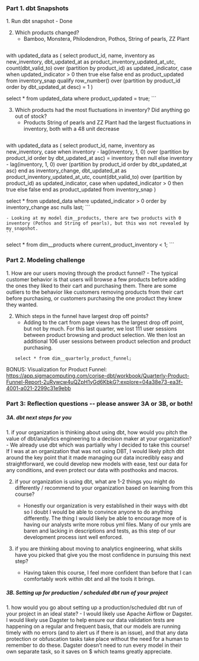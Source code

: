 <h3>Part 1. dbt Snapshots</h3>
1. Run dbt snapshot
    - Done

2. Which products changed?
    - Bamboo, Monstera, Philodendron, Pothos, String of pearls, ZZ Plant
    ```
with
updated_data as (
    select
        product_id,
        name,
        inventory as new_inventory,
        dbt_updated_at as product_inventory_updated_at_utc,
        count(dbt_valid_to) over
            (partition by product_id)
            as updated_indicator,
        case when updated_indicator > 0 then true else false
            end as product_updated
    from inventory_snap
    qualify row_number() over
        (partition by product_id
        order by dbt_updated_at desc) = 1
)

select * from updated_data where product_updated = true;
    ```

3. Which products had the most fluctuations in inventory? Did anything go out of stock?
    - Products String of pearls and ZZ Plant had the largest fluctuations in inventory, both with a 48 unit decrease
    ```
with
updated_data as (
    select
        product_id,
        name,
        inventory as new_inventory,
        case
            when inventory - lag(inventory, 1, 0) over
            (partition by product_id order by dbt_updated_at asc) = inventory
                then null
            else inventory - lag(inventory, 1, 0) over
            (partition by product_id order by dbt_updated_at asc)
        end as inventory_change,
        dbt_updated_at as product_inventory_updated_at_utc,
        count(dbt_valid_to) over
            (partition by product_id)
            as updated_indicator,
        case when updated_indicator > 0 then true else false
            end as product_updated
    from inventory_snap
)

select *
from updated_data
where updated_indicator > 0
order by inventory_change asc nulls last;
    ```
    
    - Looking at my model dim__products, there are two products with 0 inventory (Pothos and String of pearls), but this was not revealed by my snapshot.
    ```
select *
from dim__products
where current_product_inventory < 1;
    ```

<h3>Part 2. Modeling challenge</h3>
1. How are our users moving through the product funnel?
    - The typical customer behavior is that users will browse a few products before adding the ones they liked to their cart and purchasing them. There are some outliers to the behavior like customers removing products from their cart before purchasing, or customers purchasing the one product they knew they wanted.

2. Which steps in the funnel have largest drop off points?
    - Adding to the cart from page views has the largest drop off point, but not by much. For this last quarter, we lost 111 user sessions between product browsing and product selection. We then lost an additional 106 user sessions between product selection and product purchasing.
    ```
    select * from dim__quarterly_product_funnel;
    ```

BONUS: Visualization for Product Funnel: https://app.sigmacomputing.com/corise-dbt/workbook/Quarterly-Product-Funnel-Report-2uRywcw4uQZpH1yGd6KbkG?:explore=04a38e73-ea3f-4001-a021-2299c31e9ebb

<h3>Part 3: Reflection questions -- please answer 3A or 3B, or both!</h3>

<h5>3A. dbt next steps for you</h5>
1. if your organization is thinking about using dbt, how would you pitch the value of dbt/analytics engineering to a decision maker at your organization?
    - We already use dbt which was partially why I decided to take this course! If I was at an organization that was not using DBT, I would likely pitch dbt around the key point that it made managing our data incredibly easy and straightforward, we could develop new models with ease, test our data for any conditions, and even protect our data with posthooks and macros.

2. if your organization is using dbt, what are 1-2 things you might do differently / recommend to your organization based on learning from this course?
    - Honestly our organization is very established in their ways with dbt so I doubt I would be able to convince anyone to do anything differently. The thing I would likely be able to encourage more of is having our analysts write more robus yml files. Many of our ymls are baren and lacking in descriptions and tests, as this step of our development process isnt well enforced.

3. if you are thinking about moving to analytics engineering, what skills have you picked that give you the most confidence in pursuing this next step?
    - Having taken this course, I feel more confident than before that I can comfortably work within dbt and all the tools it brings.

<h5>3B. Setting up for production / scheduled dbt run of your project</h5>
1. how would you go about setting up a production/scheduled dbt run of your project in an ideal state? 
    - I would likely use Apache Airflow or Dagster. I would likely use Dagster to help ensure our data validation tests are happening on a regular and frequent basis, that our models are running timely with no errors (and to alert us if there is an issue), and that any data protection or obfuscation tasks take place without the need for a human to remember to do these. Dagster doesn’t need to run every model in their own separate task, so it saves on $ which teams greatly appreciate.